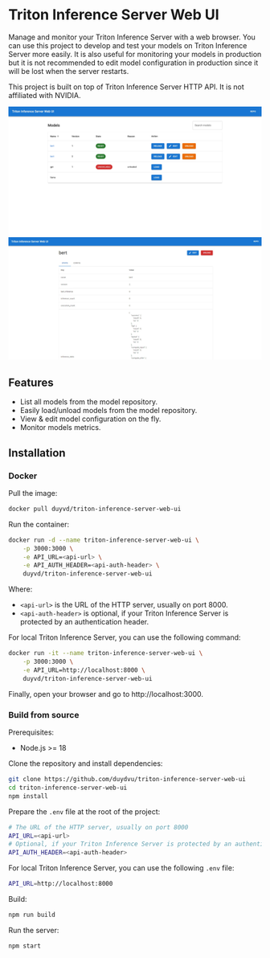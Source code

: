 # Triton Inference Server Web UI

Manage and monitor your Triton Inference Server with a web browser. You can use this project to develop and test your models on Triton Inference Server more easily. It is also useful for monitoring your models in production but it is not recommended to edit model configuration in production since it will be lost when the server restarts.

This project is built on top of Triton Inference Server HTTP API. It is not affiliated with NVIDIA.

![](resources/screenshot_repo.jpeg)
![](resources/screenshot_model.jpeg)

## Features
- List all models from the model repository.
- Easily load/unload models from the model repository.
- View & edit model configuration on the fly.
- Monitor models metrics.

## Installation

### Docker
Pull the image:
```bash
docker pull duyvd/triton-inference-server-web-ui
```

Run the container:
```bash
docker run -d --name triton-inference-server-web-ui \
    -p 3000:3000 \
    -e API_URL=<api-url> \
    -e API_AUTH_HEADER=<api-auth-header> \
    duyvd/triton-inference-server-web-ui
```

Where:
- `<api-url>` is the URL of the HTTP server, usually on port 8000.
- `<api-auth-header>` is optional, if your Triton Inference Server is protected by an authentication header.

For local Triton Inference Server, you can use the following command:
```bash
docker run -it --name triton-inference-server-web-ui \
    -p 3000:3000 \
    -e API_URL=http://localhost:8000 \
    duyvd/triton-inference-server-web-ui
```

Finally, open your browser and go to http://localhost:3000.

### Build from source

Prerequisites:
- Node.js >= 18

Clone the repository and install dependencies:
```bash
git clone https://github.com/duydvu/triton-inference-server-web-ui
cd triton-inference-server-web-ui
npm install
```

Prepare the `.env` file at the root of the project:
```bash
# The URL of the HTTP server, usually on port 8000
API_URL=<api-url>
# Optional, if your Triton Inference Server is protected by an authentication header
API_AUTH_HEADER=<api-auth-header>
```

For local Triton Inference Server, you can use the following `.env` file:
```bash
API_URL=http://localhost:8000
```

Build:
```bash
npm run build
```

Run the server:
```bash
npm start
```
